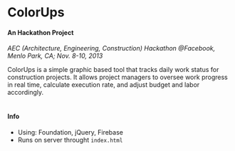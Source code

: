 ColorUps
=========
#### An Hackathon Project

*AEC (Architecture, Engineering, Construction) Hackathon @Facebook, Menlo Park, CA; Nov. 8-10, 2013*

ColorUps is a simple graphic based tool that tracks daily work status for construction projects. It allows project managers to oversee work progress in real time, calculate execution rate, and adjust budget and labor accordingly.
<br>
<br>

#### Info  
- Using: Foundation, jQuery, Firebase
- Runs on server throught ```index.html```
